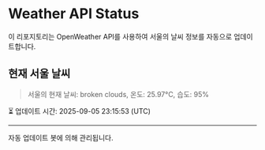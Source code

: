 
# Weather API Status

이 리포지토리는 OpenWeather API를 사용하여 서울의 날씨 정보를 자동으로 업데이트합니다.

## 현재 서울 날씨
> 서울의 현재 날씨: broken clouds, 온도: 25.97°C, 습도: 95%

⏳ 업데이트 시간: 2025-09-05 23:15:53 (UTC)

---
자동 업데이트 봇에 의해 관리됩니다.
